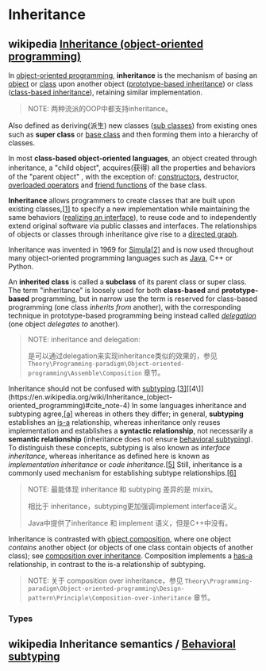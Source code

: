 # Inheritance



## wikipedia [Inheritance (object-oriented programming)](https://en.wikipedia.org/wiki/Inheritance_(object-oriented_programming))

In [object-oriented programming](https://en.wikipedia.org/wiki/Object-oriented_programming), **inheritance** is the mechanism of basing an [object](https://en.wikipedia.org/wiki/Object_(computer_science)) or [class](https://en.wikipedia.org/wiki/Class_(computer_programming)) upon another object ([prototype-based inheritance](https://en.wikipedia.org/wiki/Prototype-based_programming)) or class ([class-based inheritance](https://en.wikipedia.org/wiki/Class-based_programming)), retaining similar implementation. 

> NOTE: 两种流派的OOP中都支持inheritance。

Also defined as deriving(派生) new classes ([sub classes](https://en.wikipedia.org/wiki/Inheritance_(object-oriented_programming)#Subclasses_and_superclasses)) from existing ones such as **super class** or [base class](https://en.wikipedia.org/wiki/Fragile_base_class) and then forming them into a hierarchy of classes. 

In most **class-based object-oriented languages**, an object created through inheritance, a "child object", acquires(获得) all the properties and behaviors of the "parent object" , with the exception of: [constructors](https://en.wikipedia.org/wiki/Constructor_(object-oriented_programming)), destructor, [overloaded operators](https://en.wikipedia.org/wiki/Operator_overloading) and [friend functions](https://en.wikipedia.org/wiki/Friend_function) of the base class. 

**Inheritance** allows programmers to create classes that are built upon existing classes,[[1\]](https://en.wikipedia.org/wiki/Inheritance_(object-oriented_programming)#cite_note-1) to specify a new implementation while maintaining the same behaviors ([realizing an interface](https://en.wikipedia.org/wiki/Class_diagram#Realization/Implementation)), to reuse code and to independently extend original software via public classes and interfaces. The relationships of objects or classes through inheritance give rise to a [directed graph](https://en.wikipedia.org/wiki/Directed_graph).

Inheritance was invented in 1969 for [Simula](https://en.wikipedia.org/wiki/Simula)[[2\]](https://en.wikipedia.org/wiki/Inheritance_(object-oriented_programming)#cite_note-2) and is now used throughout many object-oriented programming languages such as [Java](https://en.wikipedia.org/wiki/Java_(programming_language)), C++ or Python.

An **inherited class** is called a **subclass** of its parent class or super class. The term "inheritance" is loosely used for both **class-based** and **prototype-based** programming, but in narrow use the term is reserved for class-based programming (one class *inherits from* another), with the corresponding technique in prototype-based programming being instead called *[delegation](https://en.wikipedia.org/wiki/Delegation_(object-oriented_programming))* (one object *delegates to* another).

> NOTE: inheritance and delegation:
>
> 是可以通过delegation来实现inheritance类似的效果的，参见 `Theory\Programming-paradigm\Object-oriented-programming\Assemble\Composition` 章节。

Inheritance should not be confused with [subtyping](https://en.wikipedia.org/wiki/Subtyping).[[3\]](https://en.wikipedia.org/wiki/Inheritance_(object-oriented_programming)#cite_note-3)[[4\]](https://en.wikipedia.org/wiki/Inheritance_(object-oriented_programming)#cite_note-4) In some languages inheritance and subtyping agree,[[a\]](https://en.wikipedia.org/wiki/Inheritance_(object-oriented_programming)#cite_note-5) whereas in others they differ; in general, **subtyping** establishes an [is-a](https://en.wikipedia.org/wiki/Is-a) relationship, whereas inheritance only reuses implementation and establishes a **syntactic relationship**, not necessarily a **semantic relationship** (inheritance does not ensure [behavioral subtyping](https://en.wikipedia.org/wiki/Behavioral_subtyping)). To distinguish these concepts, subtyping is also known as *interface inheritance*, whereas inheritance as defined here is known as *implementation inheritance* or *code inheritance*.[[5\]](https://en.wikipedia.org/wiki/Inheritance_(object-oriented_programming)#cite_note-Mikhajlov-6) Still, inheritance is a commonly used mechanism for establishing subtype relationships.[[6\]](https://en.wikipedia.org/wiki/Inheritance_(object-oriented_programming)#cite_note-7)

> NOTE: 最能体现 inheritance 和 subtyping 差异的是 mixin。
>
> 相比于 inheritance，subtyping更加强调implement interface语义。
>
> Java中提供了inheritance 和 implement 语义，但是C++中没有。

Inheritance is contrasted with [object composition](https://en.wikipedia.org/wiki/Object_composition), where one object *contains* another object (or objects of one class contain objects of another class); see [composition over inheritance](https://en.wikipedia.org/wiki/Composition_over_inheritance). Composition implements a [has-a](https://en.wikipedia.org/wiki/Has-a) relationship, in contrast to the is-a relationship of subtyping.

> NOTE: 关于 composition over inheritance，参见 `Theory\Programming-paradigm\Object-oriented-programming\Design-pattern\Principle\Composition-over-inheritance` 章节。

### Types

## wikipedia Inheritance semantics / [Behavioral subtyping](https://en.wikipedia.org/wiki/Behavioral_subtyping)

